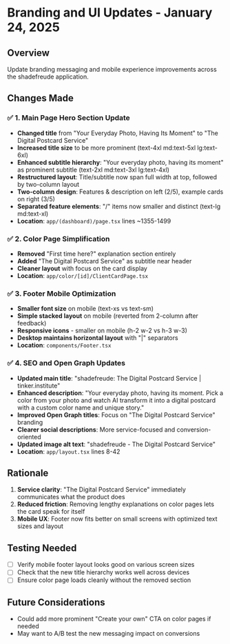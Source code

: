 # Branding and UI Updates - January 24, 2025

## Overview
Update branding messaging and mobile experience improvements across the shadefreude application.

## Changes Made

### ✅ 1. Main Page Hero Section Update
- **Changed title** from "Your Everyday Photo, Having Its Moment" to "The Digital Postcard Service"
- **Increased title size** to be more prominent (text-4xl md:text-5xl lg:text-6xl)
- **Enhanced subtitle hierarchy**: "Your everyday photo, having its moment" as prominent subtitle (text-2xl md:text-3xl lg:text-4xl)
- **Restructured layout**: Title/subtitle now span full width at top, followed by two-column layout
- **Two-column design**: Features & description on left (2/5), example cards on right (3/5)
- **Separated feature elements**: "/" items now smaller and distinct (text-lg md:text-xl)
- **Location**: `app/(dashboard)/page.tsx` lines ~1355-1499

### ✅ 2. Color Page Simplification  
- **Removed** "First time here?" explanation section entirely
- **Added** "The Digital Postcard Service" as subtitle near header
- **Cleaner layout** with focus on the card display
- **Location**: `app/color/[id]/ClientCardPage.tsx`

### ✅ 3. Footer Mobile Optimization
- **Smaller font size** on mobile (text-xs vs text-sm)
- **Simple stacked layout** on mobile (reverted from 2-column after feedback)
- **Responsive icons** - smaller on mobile (h-2 w-2 vs h-3 w-3)
- **Desktop maintains horizontal layout** with "|" separators
- **Location**: `components/Footer.tsx`

### ✅ 4. SEO and Open Graph Updates
- **Updated main title**: "shadefreude: The Digital Postcard Service | tinker.institute"
- **Enhanced description**: "Your everyday photo, having its moment. Pick a color from your photo and watch AI transform it into a digital postcard with a custom color name and unique story."
- **Improved Open Graph titles**: Focus on "The Digital Postcard Service" branding
- **Clearer social descriptions**: More service-focused and conversion-oriented
- **Updated image alt text**: "shadefreude - The Digital Postcard Service"
- **Location**: `app/layout.tsx` lines 8-42

## Rationale
1. **Service clarity**: "The Digital Postcard Service" immediately communicates what the product does
2. **Reduced friction**: Removing lengthy explanations on color pages lets the card speak for itself  
3. **Mobile UX**: Footer now fits better on small screens with optimized text sizes and layout

## Testing Needed
- [ ] Verify mobile footer layout looks good on various screen sizes
- [ ] Check that the new title hierarchy works well across devices
- [ ] Ensure color page loads cleanly without the removed section

## Future Considerations
- Could add more prominent "Create your own" CTA on color pages if needed
- May want to A/B test the new messaging impact on conversions 